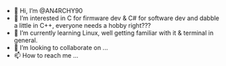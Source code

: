 - 👋 Hi, I’m @AN4RCHY90
- 👀 I’m interested in C for firmware dev & C# for software dev and dabble a little in C++, everyone needs a hobby right???
- 🌱 I’m currently learning Linux, well getting familiar with it & terminal in general.
- 💞️ I’m looking to collaborate on ...
- 📫 How to reach me ...

<!---
AN4RCHY90/AN4RCHY90 is a ✨ special ✨ repository because its `README.md` (this file) appears on your GitHub profile.
You can click the Preview link to take a look at your changes.
--->
